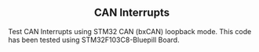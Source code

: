 <h2 align="center">CAN Interrupts</h2>

Test CAN Interrupts using STM32 CAN (bxCAN) loopback mode. This code has been tested using STM32F103C8-Bluepill Board.
